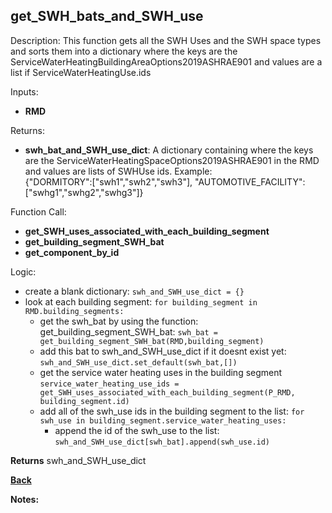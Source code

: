 ## get_SWH_bats_and_SWH_use

Description: This function gets all the SWH Uses and the SWH space types and sorts them into a dictionary where the keys are the ServiceWaterHeatingBuildingAreaOptions2019ASHRAE901 and values are a list if ServiceWaterHeatingUse.ids  

Inputs:
- **RMD**

Returns:
- **swh_bat_and_SWH_use_dict**: A dictionary containing where the keys are the ServiceWaterHeatingSpaceOptions2019ASHRAE901 in the RMD and values are lists of SWHUse ids.  Example:  
{"DORMITORY":["swh1","swh2","swh3"], "AUTOMOTIVE_FACILITY":["swhg1","swhg2","swhg3"]}

Function Call:
- **get_SWH_uses_associated_with_each_building_segment**  
- **get_building_segment_SWH_bat**  
- **get_component_by_id**  

Logic:
- create a blank dictionary: `swh_and_SWH_use_dict = {}`
- look at each building segment: `for building_segment in RMD.building_segments:`
    - get the swh_bat by using the function: get_building_segment_SWH_bat: `swh_bat = get_building_segment_SWH_bat(RMD,building_segment)`
    - add this bat to swh_and_SWH_use_dict if it doesnt exist yet: `swh_and_SWH_use_dict.set_default(swh_bat,[])`
    - get the service water heating uses in the building segment `service_water_heating_use_ids = get_SWH_uses_associated_with_each_building_segment(P_RMD, building_segment.id)`
    - add all of the swh_use ids in the building segment to the list: `for swh_use in building_segment.service_water_heating_uses:`
        - append the id of the swh_use to the list: `swh_and_SWH_use_dict[swh_bat].append(swh_use.id)`

**Returns** swh_and_SWH_use_dict

**[Back](../_toc.md)**

**Notes:**

